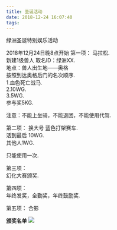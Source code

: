 ```yaml
---
title: 圣诞活动
date: 2018-12-24 16:07:40
tags:
---
```

绿洲圣诞特别娱乐活动

2018年12月24日晚8点开始 
第一项：
马拉松.   
新建1级兽人 取名ID：绿洲XX.   
地点：兽人出生地——奥格     
按照到达奥格后门的名次顺序.   
1.血色死亡战马.   
2.10WG.  
3.5WG.   
参与奖5KG.   

注意：不能上坐骑，不能退团，不能使用代驾.  

第二项：
换大号 蓝色打架赛车.  
活到最后  10WG.  
其他人1WG.   

只能使用一次.    

第三项：    
幻化大赛颁奖.   

第四项：     
年终发奖，全勤奖，年终鼓励奖.    

第五项：
合影

**颁奖名单**
![](https://raw.githubusercontent.com/leeoyfat/imgs/master/uPic/获奖名单.jpg?token=AJJ5DDCCY64SYXEJDCKLJ7S7H47V2)
